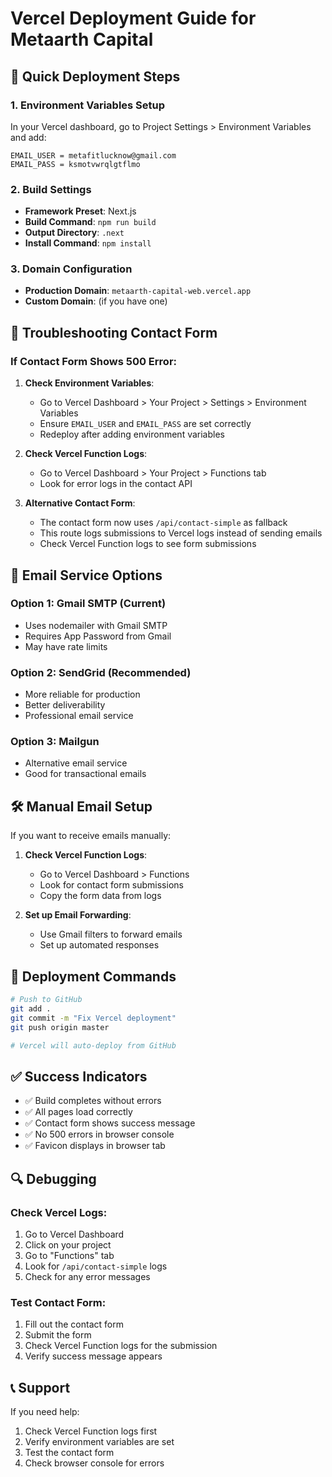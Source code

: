 # Vercel Deployment Guide for Metaarth Capital

## 🚀 Quick Deployment Steps

### 1. Environment Variables Setup
In your Vercel dashboard, go to Project Settings > Environment Variables and add:

```
EMAIL_USER = metafitlucknow@gmail.com
EMAIL_PASS = ksmotvwrqlgtflmo
```

### 2. Build Settings
- **Framework Preset**: Next.js
- **Build Command**: `npm run build`
- **Output Directory**: `.next`
- **Install Command**: `npm install`

### 3. Domain Configuration
- **Production Domain**: `metaarth-capital-web.vercel.app`
- **Custom Domain**: (if you have one)

## 🔧 Troubleshooting Contact Form

### If Contact Form Shows 500 Error:

1. **Check Environment Variables**:
   - Go to Vercel Dashboard > Your Project > Settings > Environment Variables
   - Ensure `EMAIL_USER` and `EMAIL_PASS` are set correctly
   - Redeploy after adding environment variables

2. **Check Vercel Function Logs**:
   - Go to Vercel Dashboard > Your Project > Functions tab
   - Look for error logs in the contact API

3. **Alternative Contact Form**:
   - The contact form now uses `/api/contact-simple` as fallback
   - This route logs submissions to Vercel logs instead of sending emails
   - Check Vercel Function logs to see form submissions

## 📧 Email Service Options

### Option 1: Gmail SMTP (Current)
- Uses nodemailer with Gmail SMTP
- Requires App Password from Gmail
- May have rate limits

### Option 2: SendGrid (Recommended)
- More reliable for production
- Better deliverability
- Professional email service

### Option 3: Mailgun
- Alternative email service
- Good for transactional emails

## 🛠️ Manual Email Setup

If you want to receive emails manually:

1. **Check Vercel Function Logs**:
   - Go to Vercel Dashboard > Functions
   - Look for contact form submissions
   - Copy the form data from logs

2. **Set up Email Forwarding**:
   - Use Gmail filters to forward emails
   - Set up automated responses

## 🚀 Deployment Commands

```bash
# Push to GitHub
git add .
git commit -m "Fix Vercel deployment"
git push origin master

# Vercel will auto-deploy from GitHub
```

## ✅ Success Indicators

- ✅ Build completes without errors
- ✅ All pages load correctly
- ✅ Contact form shows success message
- ✅ No 500 errors in browser console
- ✅ Favicon displays in browser tab

## 🔍 Debugging

### Check Vercel Logs:
1. Go to Vercel Dashboard
2. Click on your project
3. Go to "Functions" tab
4. Look for `/api/contact-simple` logs
5. Check for any error messages

### Test Contact Form:
1. Fill out the contact form
2. Submit the form
3. Check Vercel Function logs for the submission
4. Verify success message appears

## 📞 Support

If you need help:
1. Check Vercel Function logs first
2. Verify environment variables are set
3. Test the contact form
4. Check browser console for errors
